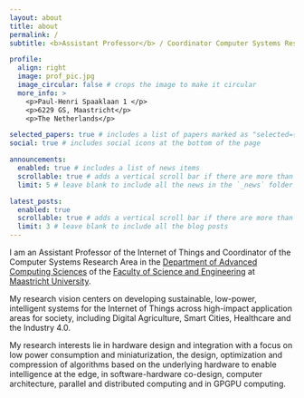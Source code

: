 ```yaml
---
layout: about
title: about
permalink: /
subtitle: <b>Assistant Professor</b> / Coordinator Computer Systems Research Area @ <a href='https://www.maastrichtuniversity.nl/'>Maastricht University</a> | <b>Previously:</b> Senior Researcher @ <a href='https://home.cern/science/experiments/alice'>CERN</a> | Senior Researcher @ <a href='https://www.iti.gr/iti/en/home/'>CERTH/ITI</a>

profile:
  align: right
  image: prof_pic.jpg
  image_circular: false # crops the image to make it circular
  more_info: >
    <p>Paul-Henri Spaaklaan 1 </p>
    <p>6229 GS, Maastricht</p>
    <p>The Netherlands</p>

selected_papers: true # includes a list of papers marked as "selected={true}"
social: true # includes social icons at the bottom of the page

announcements:
  enabled: true # includes a list of news items
  scrollable: true # adds a vertical scroll bar if there are more than 3 news items
  limit: 5 # leave blank to include all the news in the `_news` folder

latest_posts:
  enabled: true
  scrollable: true # adds a vertical scroll bar if there are more than 3 new posts items
  limit: 3 # leave blank to include all the blog posts
---
```


I am an Assistant Professor of the Internet of Things and Coordinator of the Computer Systems Research Area in the <a href='https://www.maastrichtuniversity.nl/research/department-advanced-computing-sciences'>Department of Advanced Computing Sciences</a>  of the <a href='https://www.maastrichtuniversity.nl/about-um/faculties/faculty-science-and-engineering'>Faculty of Science and Engineering</a>  at <a href='https://www.maastrichtuniversity.nl/'>Maastricht University</a>. 

My research vision centers on developing sustainable, low-power, intelligent systems for the Internet of Things across high-impact application areas for society, including Digital Agriculture, Smart Cities, Healthcare and the Industry 4.0.

My research interests lie in hardware design and integration with a focus on low power consumption and miniaturization, the design, optimization and compression of algorithms based on the underlying hardware to enable intelligence at the edge, in software-hardware co-design, computer architecture, parallel and distributed computing and in GPGPU computing.
